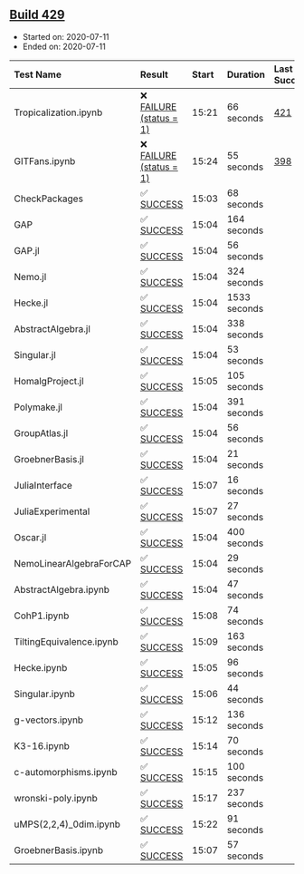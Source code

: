 ## [Build 429](https://oscarci.mathematik.uni-kl.de/job/oscar-stable/429/)

* Started on: 2020-07-11
* Ended on: 2020-07-11

| Test Name    | Result | Start | Duration | Last Success | First Failure |
|:-------------|:-------|:------|:---------|:-------------|:--------------|
| Tropicalization.ipynb | ❌ [FAILURE (status = 1)](https://oscarci.mathematik.uni-kl.de/job/oscar-stable/429/artifact/logs/build-429/Tropicalization.ipynb.log) | 15:21 | 66 seconds | [421](https://oscarci.mathematik.uni-kl.de/job/oscar-stable/421/) | [422](https://oscarci.mathematik.uni-kl.de/job/oscar-stable/422/) |
| GITFans.ipynb | ❌ [FAILURE (status = 1)](https://oscarci.mathematik.uni-kl.de/job/oscar-stable/429/artifact/logs/build-429/GITFans.ipynb.log) | 15:24 | 55 seconds | [398](https://oscarci.mathematik.uni-kl.de/job/oscar-stable/398/) | [399](https://oscarci.mathematik.uni-kl.de/job/oscar-stable/399/) |
| CheckPackages | ✅ [SUCCESS](https://oscarci.mathematik.uni-kl.de/job/oscar-stable/429/artifact/logs/build-429/CheckPackages.log) | 15:03 | 68 seconds |  |  |
| GAP | ✅ [SUCCESS](https://oscarci.mathematik.uni-kl.de/job/oscar-stable/429/artifact/logs/build-429/GAP.log) | 15:04 | 164 seconds |  |  |
| GAP.jl | ✅ [SUCCESS](https://oscarci.mathematik.uni-kl.de/job/oscar-stable/429/artifact/logs/build-429/GAP.jl.log) | 15:04 | 56 seconds |  |  |
| Nemo.jl | ✅ [SUCCESS](https://oscarci.mathematik.uni-kl.de/job/oscar-stable/429/artifact/logs/build-429/Nemo.jl.log) | 15:04 | 324 seconds |  |  |
| Hecke.jl | ✅ [SUCCESS](https://oscarci.mathematik.uni-kl.de/job/oscar-stable/429/artifact/logs/build-429/Hecke.jl.log) | 15:04 | 1533 seconds |  |  |
| AbstractAlgebra.jl | ✅ [SUCCESS](https://oscarci.mathematik.uni-kl.de/job/oscar-stable/429/artifact/logs/build-429/AbstractAlgebra.jl.log) | 15:04 | 338 seconds |  |  |
| Singular.jl | ✅ [SUCCESS](https://oscarci.mathematik.uni-kl.de/job/oscar-stable/429/artifact/logs/build-429/Singular.jl.log) | 15:04 | 53 seconds |  |  |
| HomalgProject.jl | ✅ [SUCCESS](https://oscarci.mathematik.uni-kl.de/job/oscar-stable/429/artifact/logs/build-429/HomalgProject.jl.log) | 15:05 | 105 seconds |  |  |
| Polymake.jl | ✅ [SUCCESS](https://oscarci.mathematik.uni-kl.de/job/oscar-stable/429/artifact/logs/build-429/Polymake.jl.log) | 15:04 | 391 seconds |  |  |
| GroupAtlas.jl | ✅ [SUCCESS](https://oscarci.mathematik.uni-kl.de/job/oscar-stable/429/artifact/logs/build-429/GroupAtlas.jl.log) | 15:04 | 56 seconds |  |  |
| GroebnerBasis.jl | ✅ [SUCCESS](https://oscarci.mathematik.uni-kl.de/job/oscar-stable/429/artifact/logs/build-429/GroebnerBasis.jl.log) | 15:04 | 21 seconds |  |  |
| JuliaInterface | ✅ [SUCCESS](https://oscarci.mathematik.uni-kl.de/job/oscar-stable/429/artifact/logs/build-429/JuliaInterface.log) | 15:07 | 16 seconds |  |  |
| JuliaExperimental | ✅ [SUCCESS](https://oscarci.mathematik.uni-kl.de/job/oscar-stable/429/artifact/logs/build-429/JuliaExperimental.log) | 15:07 | 27 seconds |  |  |
| Oscar.jl | ✅ [SUCCESS](https://oscarci.mathematik.uni-kl.de/job/oscar-stable/429/artifact/logs/build-429/Oscar.jl.log) | 15:04 | 400 seconds |  |  |
| NemoLinearAlgebraForCAP | ✅ [SUCCESS](https://oscarci.mathematik.uni-kl.de/job/oscar-stable/429/artifact/logs/build-429/NemoLinearAlgebraForCAP.log) | 15:04 | 29 seconds |  |  |
| AbstractAlgebra.ipynb | ✅ [SUCCESS](https://oscarci.mathematik.uni-kl.de/job/oscar-stable/429/artifact/logs/build-429/AbstractAlgebra.ipynb.log) | 15:04 | 47 seconds |  |  |
| CohP1.ipynb | ✅ [SUCCESS](https://oscarci.mathematik.uni-kl.de/job/oscar-stable/429/artifact/logs/build-429/CohP1.ipynb.log) | 15:08 | 74 seconds |  |  |
| TiltingEquivalence.ipynb | ✅ [SUCCESS](https://oscarci.mathematik.uni-kl.de/job/oscar-stable/429/artifact/logs/build-429/TiltingEquivalence.ipynb.log) | 15:09 | 163 seconds |  |  |
| Hecke.ipynb | ✅ [SUCCESS](https://oscarci.mathematik.uni-kl.de/job/oscar-stable/429/artifact/logs/build-429/Hecke.ipynb.log) | 15:05 | 96 seconds |  |  |
| Singular.ipynb | ✅ [SUCCESS](https://oscarci.mathematik.uni-kl.de/job/oscar-stable/429/artifact/logs/build-429/Singular.ipynb.log) | 15:06 | 44 seconds |  |  |
| g-vectors.ipynb | ✅ [SUCCESS](https://oscarci.mathematik.uni-kl.de/job/oscar-stable/429/artifact/logs/build-429/g-vectors.ipynb.log) | 15:12 | 136 seconds |  |  |
| K3-16.ipynb | ✅ [SUCCESS](https://oscarci.mathematik.uni-kl.de/job/oscar-stable/429/artifact/logs/build-429/K3-16.ipynb.log) | 15:14 | 70 seconds |  |  |
| c-automorphisms.ipynb | ✅ [SUCCESS](https://oscarci.mathematik.uni-kl.de/job/oscar-stable/429/artifact/logs/build-429/c-automorphisms.ipynb.log) | 15:15 | 100 seconds |  |  |
| wronski-poly.ipynb | ✅ [SUCCESS](https://oscarci.mathematik.uni-kl.de/job/oscar-stable/429/artifact/logs/build-429/wronski-poly.ipynb.log) | 15:17 | 237 seconds |  |  |
| uMPS(2,2,4)_0dim.ipynb | ✅ [SUCCESS](https://oscarci.mathematik.uni-kl.de/job/oscar-stable/429/artifact/logs/build-429/uMPS-2-2-4-_0dim.ipynb.log) | 15:22 | 91 seconds |  |  |
| GroebnerBasis.ipynb | ✅ [SUCCESS](https://oscarci.mathematik.uni-kl.de/job/oscar-stable/429/artifact/logs/build-429/GroebnerBasis.ipynb.log) | 15:07 | 57 seconds |  |  |
